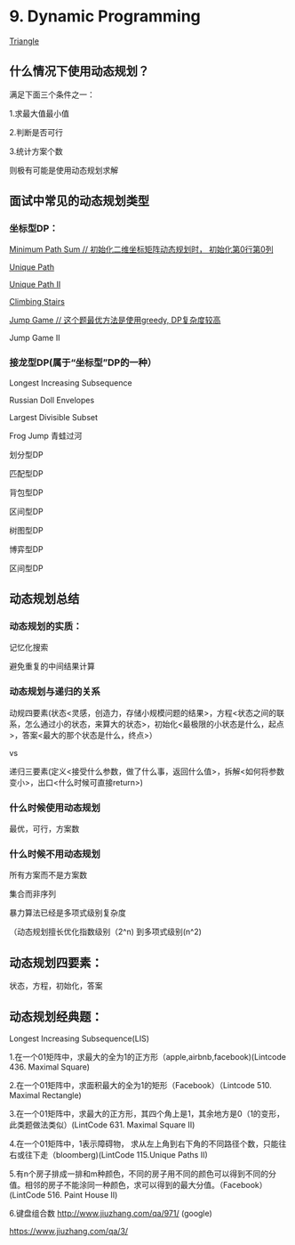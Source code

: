 
# 9. Dynamic Programming

[Triangle](https://github.com/xliu117/Leetcode/tree/master/step-by-step%20training/9.%20Dynamic%20Programming/LeetCode%20120.%20Triangle)

## 什么情况下使用动态规划？

满足下面三个条件之一：

1.求最大值最小值

2.判断是否可行

3.统计方案个数

则极有可能是使用动态规划求解

## 面试中常见的动态规划类型

### 坐标型DP：

[Minimum Path Sum // 初始化二维坐标矩阵动态规划时， 初始化第0行第0列](https://github.com/xliu117/Leetcode/tree/master/step-by-step%20training/9.%20Dynamic%20Programming/LeetCode%2064.%20Minimum%20Path%20Sum)
 

[Unique Path](https://github.com/xliu117/Leetcode/tree/master/step-by-step%20training/9.%20Dynamic%20Programming/LeetCode%2062.%20Unique%20Paths)

[Unique Path II](https://github.com/xliu117/Leetcode/tree/master/step-by-step%20training/9.%20Dynamic%20Programming/LeetCode%2063.%20Unique%20Paths%20II)

[Climbing Stairs](https://github.com/xliu117/Leetcode/tree/master/step-by-step%20training/9.%20Dynamic%20Programming/LeetCode%2070.%20Climbing%20Stairs)

[Jump Game // 这个题最优方法是使用greedy, DP复杂度较高](https://github.com/xliu117/Leetcode/tree/master/step-by-step%20training/9.%20Dynamic%20Programming/LeetCode%2055.%20Jump%20Game)

Jump Game II


### 接龙型DP(属于“坐标型”DP的一种）

Longest Increasing Subsequence

Russian Doll Envelopes

Largest Divisible Subset

Frog Jump 青蛙过河

划分型DP

匹配型DP

背包型DP

区间型DP

树图型DP

博弈型DP

区间型DP

## 动态规划总结

### 动态规划的实质：
 
 记忆化搜索
 
 避免重复的中间结果计算
 
### 动态规划与递归的关系

动规四要素(状态<灵感，创造力，存储小规模问题的结果>，方程<状态之间的联系，怎么通过小的状态，来算大的状态>，初始化<最极限的小状态是什么，起点>，答案<最大的那个状态是什么，终点>） 

vs

递归三要素(定义<接受什么参数，做了什么事，返回什么值>，拆解<如何将参数变小>，出口<什么时候可直接return>)

### 什么时候使用动态规划

最优，可行，方案数

### 什么时候不用动态规划

所有方案而不是方案数

集合而非序列

暴力算法已经是多项式级别复杂度

（动态规划擅长优化指数级别（2^n) 到多项式级别(n^2)

## 动态规划四要素：

状态，方程，初始化，答案

## 动态规划经典题：

Longest Increasing Subsequence(LIS)

1.在一个01矩阵中，求最大的全为1的正方形（apple,airbnb,facebook)(Lintcode 436. Maximal Square)

2.在一个01矩阵中，求面积最大的全为1的矩形（Facebook）（Lintcode 510. Maximal Rectangle)

3.在一个01矩阵中，求最大的正方形，其四个角上是1，其余地方是0（1的变形，此类题做法类似）(LintCode 631. Maximal Square II)

4.在一个01矩阵中，1表示障碍物， 求从左上角到右下角的不同路径个数，只能往右或往下走（bloomberg)(LintCode 115.Unique Paths II)

5.有n个房子排成一排和m种颜色，不同的房子用不同的颜色可以得到不同的分值。相邻的房子不能涂同一种颜色，求可以得到的最大分值。（Facebook）(LintCode 516. Paint House II)

6.键盘组合数 http://www.jiuzhang.com/qa/971/ (google)

https://www.jiuzhang.com/qa/3/




